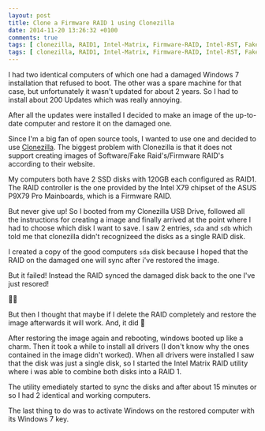 ```yaml
---
layout: post
title: Clone a Firmware RAID 1 using Clonezilla
date: 2014-11-20 13:26:32 +0100
comments: true
tags: [ clonezilla, RAID1, Intel-Matrix, Firmware-RAID, Intel-RST, FakeRaid]
tags: [ clonezilla, RAID1, Intel-Matrix, Firmware-RAID, Intel-RST, FakeRaid]
---
```


I had two identical computers of which one had a damaged Windows 7 installation that refused to boot.
The other was a spare machine for that case, but unfortunately it wasn't updated for about 2 years.
So I had to install about 200 Updates which was really annoying.

After all the updates were installed I decided to make an image of the up-to-date computer and restore it on 
the damaged one.

Since I'm a big fan of open source tools, I wanted to use one and decided to use [Clonezilla](http://clonezilla.org/).
The biggest problem with Clonezilla is that it does not support creating images of Software/Fake Raid's/Firmware RAID's according to their website.

My computers both have 2 SSD disks with 120GB each configured as RAID1. The RAID controller is the one provided by the Intel X79 chipset of the ASUS P9X79 Pro Mainboards, which is a Firmware RAID.

<!-- more -->

But never give up! So I booted from my Clonezilla USB Drive, followed all the instructions for creating a image and finally arrived at the point where I had to choose which disk I want to save.
I saw 2 entries, `sda`  and `sdb` which told me that clonezilla didn't recognizeed the disks as a single RAID disk.

I created a copy of the good computers `sda` disk because I hoped that the RAID on the damaged one will sync after i've restored the image.

But it failed! Instead the RAID synced the damaged disk back to the one I've just resored! 

:man_facepalming:

But then I thought that maybe if I delete the RAID completely and restore the image afterwards it will work. And, it did :partying_face:

After restoring the image again and rebooting, windows booted up like a charm. Then it took a while to install all drivers (I don't know why the ones contained in the image didn't worked).
When all drivers were installed I saw that the disk was just a single disk, so I started the Intel Matrix RAID utility where i was able to combine both disks into a RAID 1.

The utility emediately started to sync the disks and after about 15 minutes or so I had 2 identical and working computers.

The last thing to do was to activate Windows on the restored computer with its Windows 7 key.

